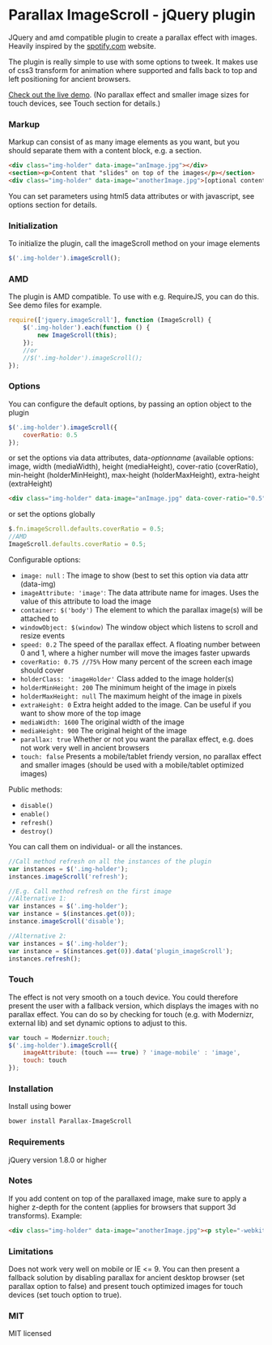 # Parallax ImageScroll - jQuery plugin

JQuery and amd compatible plugin to create a parallax effect with images. Heavily inspired by the [spotify.com](https://www.spotify.com) website.

The plugin is really simple to use with some options to tweek. It makes use of css3 transform for animation where supported and falls back to top and left positioning for ancient browsers.

[Check out the live demo](http://codepen.io/pederan/full/Hheuy). (No parallax effect and smaller image sizes for touch devices, see Touch section for details.)

### Markup

Markup can consist of as many image elements as you want, but you should separate them with a content block, e.g. a section.

```html
<div class="img-holder" data-image="anImage.jpg"></div>
<section><p>Content that "slides" on top of the images</p></section>
<div class="img-holder" data-image="anotherImage.jpg">[optional content to be displayed on top of the images]</div>
```

You can set parameters using html5 data attributes or with javascript, see options section for details.

### Initialization

To initialize the plugin, call the imageScroll method on your image elements
```javascript
$('.img-holder').imageScroll();
```

### AMD

The plugin is AMD compatible. To use with e.g. RequireJS, you can do this. See demo files for example.
```javascript
require(['jquery.imageScroll'], function (ImageScroll) {
    $('.img-holder').each(function () {
        new ImageScroll(this);
    });
    //or
    //$('.img-holder').imageScroll();
});
```

### Options

You can configure the default options, by passing an option object to the plugin
```javascript
$('.img-holder').imageScroll({
    coverRatio: 0.5
});
```

or set the options via data attributes, data-*optionname* (available options: image, width (mediaWidth), height (mediaHeight), cover-ratio (coverRatio), min-height (holderMinHeight), max-height (holderMaxHeight), extra-height (extraHeight)
```html
<div class="img-holder" data-image="anImage.jpg" data-cover-ratio="0.5"></div>
```

or set the options globally
```javascript
$.fn.imageScroll.defaults.coverRatio = 0.5;
//AMD
ImageScroll.defaults.coverRatio = 0.5;
```

Configurable options:
* ```image: null``` : The image to show (best to set this option via data attr (data-img)
* ```imageAttribute: 'image'```: The data attribute name for images. Uses the value of this attribute to load the image
* ```container: $('body')``` The element to which the parallax image(s) will be attached to
* ```windowObject: $(window)``` The window object which listens to scroll and resize events
* ```speed: 0.2``` The speed of the parallax effect. A floating number between 0 and 1, where a higher number will move the images faster upwards
* ```coverRatio: 0.75 //75%``` How many percent of the screen each image should cover
* ```holderClass: 'imageHolder'``` Class added to the image holder(s)
* ```holderMinHeight: 200``` The minimum height of the image in pixels
* ```holderMaxHeight: null``` The maximum height of the image in pixels
* ```extraHeight: 0``` Extra height added to the image. Can be useful if you want to show more of the top image
* ```mediaWidth: 1600``` The original width of the image
* ```mediaHeight: 900``` The original height of the image
* ```parallax: true``` Whether or not you want the parallax effect, e.g. does not work very well in ancient browsers
* ```touch: false``` Presents a mobile/tablet friendy version, no parallax effect and smaller images (should be used with a mobile/tablet optimized images)

Public methods:
* ```disable()```
* ```enable()```
* ```refresh()```
* ```destroy()```

You can call them on individual- or all the instances.
```javascript
//Call method refresh on all the instances of the plugin
var instances = $('.img-holder');
instances.imageScroll('refresh');

//E.g. Call method refresh on the first image
//Alternative 1:
var instances = $('.img-holder');
var instance = $(instances.get(0));
instance.imageScroll('disable');

//Alternative 2:
var instances = $('.img-holder');
var instance = $(instances.get(0)).data('plugin_imageScroll');
instances.refresh();

```

### Touch

The effect is not very smooth on a touch device. You could therefore present the user with a fallback version, which displays the images with no parallax effect. You can do so by checking for touch (e.g. with Modernizr, external lib) and set dynamic options to adjust to this.
```javascript
var touch = Modernizr.touch;
$('.img-holder').imageScroll({
    imageAttribute: (touch === true) ? 'image-mobile' : 'image',
    touch: touch
});
```

### Installation

Install using bower
```sh
bower install Parallax-ImageScroll
```

### Requirements

jQuery version 1.8.0 or higher

### Notes

If you add content on top of the parallaxed image, make sure to apply a higher z-depth for the content (applies for browsers that support 3d transforms).
Example:

```html
<div class="img-holder" data-image="anotherImage.jpg"><p style="-webkit-transform: translateZ(1px)">Hello world!</p></div>
```

### Limitations

Does not work very well on mobile or IE <= 9. You can then present a fallback solution by disabling parallax for ancient desktop browser (set parallax option to false) and present touch optimized images for touch devices (set touch option to true).

### MIT

MIT licensed
